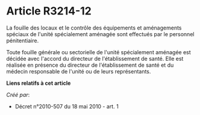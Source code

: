 # Article R3214-12

La fouille des locaux et le contrôle des équipements et aménagements spéciaux de l'unité spécialement aménagée sont effectués
par le personnel pénitentiaire. 

Toute fouille générale ou sectorielle de l'unité spécialement aménagée est décidée avec l'accord du directeur de
l'établissement de santé. Elle est réalisée en présence du directeur de l'établissement de santé et du médecin responsable de
l'unité ou de leurs représentants.

**Liens relatifs à cet article**

_Créé par_:

  - Décret n°2010-507 du 18 mai 2010 - art. 1
